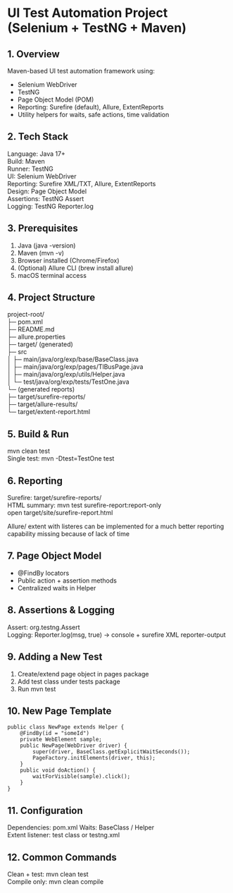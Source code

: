 # UI Test Automation Project (Selenium + TestNG + Maven)

## 1. Overview
Maven-based UI test automation framework using:
- Selenium WebDriver
- TestNG
- Page Object Model (POM)
- Reporting: Surefire (default), Allure, ExtentReports
- Utility helpers for waits, safe actions, time validation

## 2. Tech Stack
Language: Java 17+  
Build: Maven  
Runner: TestNG  
UI: Selenium WebDriver  
Reporting: Surefire XML/TXT, Allure, ExtentReports  
Design: Page Object Model  
Assertions: TestNG Assert  
Logging: TestNG Reporter.log  

## 3. Prerequisites
1. Java (java -version)
2. Maven (mvn -v)
3. Browser installed (Chrome/Firefox)
4. (Optional) Allure CLI (brew install allure)
5. macOS terminal access

## 4. Project Structure
project-root/  
├─ pom.xml  
├─ README.md  
├─ allure.properties  
├─ target/ (generated)  
├─ src  
│  ├─ main/java/org/exp/base/BaseClass.java  
│  ├─ main/java/org/exp/pages/TlBusPage.java  
│  ├─ main/java/org/exp/utils/Helper.java  
│  └─ test/java/org/exp/tests/TestOne.java  
└─ (generated reports)  
   ├─ target/surefire-reports/  
   ├─ target/allure-results/  
   └─ target/extent-report.html  

## 5. Build & Run
mvn clean test  
Single test: mvn -Dtest=TestOne test   

## 6. Reporting
Surefire: target/surefire-reports/  
HTML summary:
mvn test surefire-report:report-only  
open target/site/surefire-report.html  

Allure/ extent with listeres can be implemented for a much better reporting capability
missing because of lack of time

## 7. Page Object Model
- @FindBy locators
- Public action + assertion methods
- Centralized waits in Helper

## 8. Assertions & Logging
Assert: org.testng.Assert  
Logging: Reporter.log(msg, true) -> console + surefire XML reporter-output

## 9. Adding a New Test
1. Create/extend page object in pages package
2. Add test class under tests package
4. Run mvn test

## 10. New Page Template
    public class NewPage extends Helper {
        @FindBy(id = "someId")
        private WebElement sample;
        public NewPage(WebDriver driver) {
            super(driver, BaseClass.getExplicitWaitSeconds());
            PageFactory.initElements(driver, this);
        }
        public void doAction() {
            waitForVisible(sample).click();
        }
    }

## 11. Configuration
Dependencies: pom.xml
Waits: BaseClass / Helper  
Extent listener: test class or testng.xml  

## 12. Common Commands
Clean + test: mvn clean test  
Compile only: mvn clean compile

